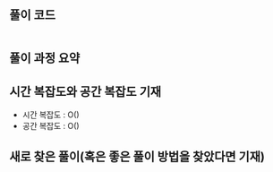 <!-- 라벨을 붙여주세요 -->
<!-- 본인 이름 : ex. `nathan` -->
<!-- 풀이 여부 : 정답 ✅, 오답 ❌, 애매모호 ⚠️ -->
<!-- 재풀이 횟수 : 1️⃣, 2️⃣, 3️⃣-->
<!-- 풀이 언어 : `python`, `java` -->

## 풀이 코드

```java

```

## 풀이 과정 요약 
<!-- 풀이 과정을 간략한 글로 설명해주세요 -->

## 시간 복잡도와 공간 복잡도 기재
<!-- 복잡도를 측정하기 어렵다면 어렵다고 써주세요 -->
- 시간 복잡도 : O()
- 공간 복잡도 : O()

## 새로 찾은 풀이(혹은 좋은 풀이 방법을 찾았다면 기재)


